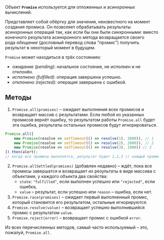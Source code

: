 Объект **`Promise`** используется для отложенных и асинхронных вычислений.

Представляет собой обёртку для значения, неизвестного на момент создания промиса. Он позволяет обрабатывать результаты асинхронных операций так, как если бы они были синхронными: вместо конечного результата асинхронного метода возвращается своего рода _обещание_ (дословный перевод слова "промис") получить результат в некоторый момент в будущем.

`Promise` может находиться в трёх состояниях:

-   _ожидание (pending)_: начальное состояние, не исполнен и не отклонён.
-   _исполнено (fulfilled)_: операция завершена успешно.
-   _отклонено (rejected)_: операция завершена с ошибкой.

## Методы
1.  `Promise.all(promises)` – ожидает выполнения всех промисов и возвращает массив с результатами. Если любой из указанных промисов вернёт ошибку, то результатом работы `Promise.all` будет эта ошибка, результаты остальных промисов будут игнорироваться.

```js
Promise.all([ 
	new Promise(resolve => setTimeout(() => resolve(1), 3000)), // 1 
	new Promise(resolve => setTimeout(() => resolve(2), 2000)), // 2 
	new Promise(resolve => setTimeout(() => resolve(3), 1000)) // 3 
]).then(alert); 
// когда все промисы выполнятся, результат будет 1,2,3 // каждый промис даёт элемент массива
```

2.  `Promise.allSettled(promises)` (добавлен недавно) – ждёт, пока все промисы завершатся и возвращает их результаты в виде массива с объектами, у каждого объекта два свойства:
    -   `state`: `"fulfilled"`, если выполнен успешно или `"rejected"`, если ошибка,
    -   `value` – результат, если успешно или `reason` – ошибка, если нет.
3.  `Promise.race(promises)` – ожидает первый выполненный промис, который становится его результатом, остальные игнорируются.
4.  `Promise.resolve(value)` – возвращает успешно выполнившийся промис с результатом `value`.
5.  `Promise.reject(error)` – возвращает промис с ошибкой `error`.

Из всех перечисленных методов, самый часто используемый – это, пожалуй, `Promise.all`.
